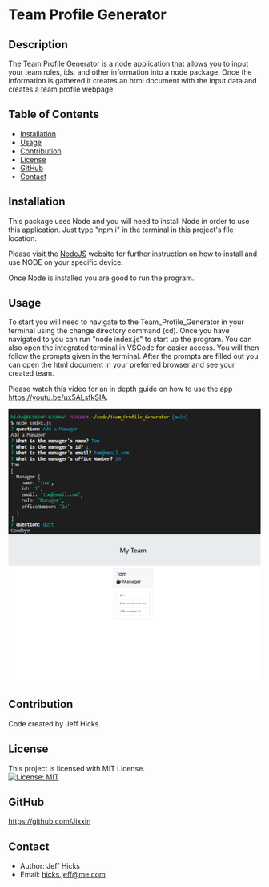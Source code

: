 # Team Profile Generator

## Description
The Team Profile Generator is a node application that allows you to input your team roles, ids, and other information into a node package. Once the information is gathered it creates an html document with the input data and creates a team profile webpage. 

## Table of Contents
- [Installation](#installation)
- [Usage](#usage)
- [Contribution](#contribution)
- [License](#license)
- [GitHub](#github)
- [Contact](#contact)

## Installation
This package uses Node and you will need to install Node in order to use this application. Just type "npm i" in the terminal in this project's file location. 

 Please visit the [NodeJS](https://nodejs.dev/learn/how-to-install-nodejs) website for further instruction on how to install and use NODE on your specific device. 

Once Node is installed you are good to run the program. 

## Usage

To start you will need to navigate to the Team_Profile_Generator in your terminal using the change directory command (cd). Once you have navigated to you can run "node index.js" to start up the program. You can also open the integrated terminal in VSCode for easier access. You will then follow the prompts given in the terminal. After the prompts are filled out you can open the html document in your preferred browser and see your created team.  

Please watch this video for an in depth guide on how to use the app https://youtu.be/ux5ALsfkSIA. 

![node example](./Assets/node.PNG)
![developed html](./assets/html.PNG)

## Contribution
Code created by Jeff Hicks. 

## License
This project is licensed with MIT License.<br>
[![License: MIT](https://img.shields.io/badge/License-MIT-yellow.svg)](https://opensource.org/licenses/MIT)

## GitHub
https://github.com/Jixxin

## Contact
- Author: Jeff Hicks
- Email: hicks.jeff@me.com